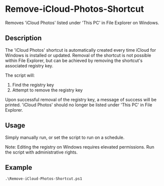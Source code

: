 # Remove-iCloud-Photos-Shortcut
Removes 'iCloud Photos' listed under 'This PC' in File Explorer on Windows.

## Description
The 'iCloud Photos' shortcut is automatically created every time iCloud for Windows is installed or updated. Removal of the shortcut is not possible within File Explorer, but can be achieved by removing the shortcut's associated registry key.

The script will:
1. Find the registry key
2. Attempt to remove the registry key

Upon successful removal of the registry key, a message of success will be printed. 'iCloud Photos' should no longer be listed under 'This PC' in File Explorer.

## Usage
Simply manually run, or set the script to run on a schedule.

Note: Editing the registry on Windows requires elevated permissions. Run the script with administrative rights.

## Example
`.\Remove-iCloud-Photos-Shortcut.ps1`